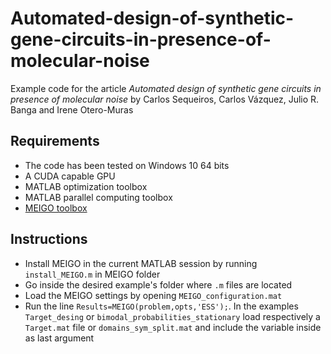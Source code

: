 # Automated-design-of-synthetic-gene-circuits-in-presence-of-molecular-noise
Example code for the article _Automated design of synthetic gene circuits in presence of molecular noise_
by Carlos Sequeiros, Carlos Vázquez, Julio R. Banga and Irene Otero-Muras
## Requirements
- The code has been tested on Windows 10 64 bits
- A CUDA capable GPU
- MATLAB optimization toolbox
- MATLAB parallel computing toolbox
- [MEIGO toolbox](http://gingproc.iim.csic.es/meigo.html)
## Instructions
- Install MEIGO in the current MATLAB session by running `install_MEIGO.m` in MEIGO folder
- Go inside the desired example's folder where `.m` files are located
- Load the MEIGO settings by opening `MEIGO_configuration.mat`
- Run the line `Results=MEIGO(problem,opts,'ESS');`. In the examples `Target_desing` or `bimodal_probabilities_stationary` load respectively a `Target.mat` file or `domains_sym_split.mat` and include the variable inside as last argument 
